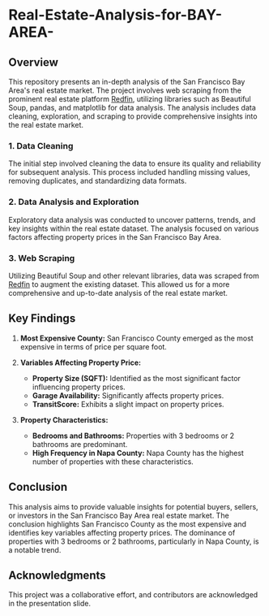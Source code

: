 # Real-Estate-Analysis-for-BAY-AREA-

## Overview

This repository presents an in-depth analysis of the San Francisco Bay Area's real estate market. The project involves web scraping from the prominent real estate platform [Redfin](https://www.redfin.com/), utilizing libraries such as Beautiful Soup, pandas, and matplotlib for data analysis. The analysis includes data cleaning, exploration, and scraping to provide comprehensive insights into the real estate market.

### 1. Data Cleaning

The initial step involved cleaning the data to ensure its quality and reliability for subsequent analysis. This process included handling missing values, removing duplicates, and standardizing data formats.

### 2. Data Analysis and Exploration

Exploratory data analysis was conducted to uncover patterns, trends, and key insights within the real estate dataset. The analysis focused on various factors affecting property prices in the San Francisco Bay Area.

### 3. Web Scraping

Utilizing Beautiful Soup and other relevant libraries, data was scraped from [Redfin](https://www.redfin.com/) to augment the existing dataset. This allowed us for a more comprehensive and up-to-date analysis of the real estate market.

## Key Findings

1. **Most Expensive County:** San Francisco County emerged as the most expensive in terms of price per square foot.

2. **Variables Affecting Property Price:**
   - **Property Size (SQFT):** Identified as the most significant factor influencing property prices.
   - **Garage Availability:** Significantly affects property prices.
   - **TransitScore:** Exhibits a slight impact on property prices.

3. **Property Characteristics:**
   - **Bedrooms and Bathrooms:** Properties with 3 bedrooms or 2 bathrooms are predominant.
   - **High Frequency in Napa County:** Napa County has the highest number of properties with these characteristics.

## Conclusion

This analysis aims to provide valuable insights for potential buyers, sellers, or investors in the San Francisco Bay Area real estate market. The conclusion highlights San Francisco County as the most expensive and identifies key variables affecting property prices. The dominance of properties with 3 bedrooms or 2 bathrooms, particularly in Napa County, is a notable trend.

## Acknowledgments

This project was a collaborative effort, and contributors are acknowledged in the presentation slide.





